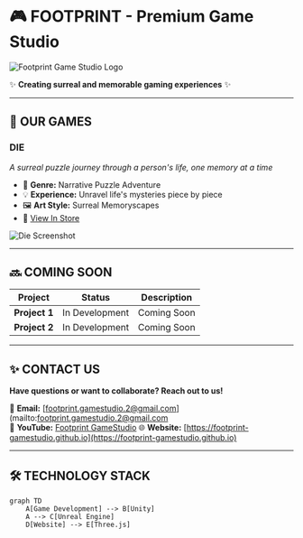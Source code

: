 # 🎮 FOOTPRINT - Premium Game Studio  

![Footprint Game Studio Logo](https://footprint-gamestudio.github.io/static/icons/logo.png)  

✨ **Creating surreal and memorable gaming experiences** ✨  

---

## 🎲 OUR GAMES  

### DIE  
*A surreal puzzle journey through a person's life, one memory at a time*  
- 🧩 **Genre:** Narrative Puzzle Adventure  
- 💡 **Experience:** Unravel life's mysteries piece by piece  
- 🖼️ **Art Style:** Surreal Memoryscapes  
- 🚀 [View In Store](https://footprint.itch.io/die)

![Die Screenshot](https://footprint-gamestudio.github.io/static/image/die.jpg)

---

## 🔜 COMING SOON  

| Project | Status | Description |  
|---------|--------|-------------|  
| **Project 1** | In Development | Coming Soon |  
| **Project 2** | In Development | Coming Soon |  

---

## ✨ CONTACT US  

**Have questions or want to collaborate? Reach out to us!**  

📮 **Email:** [footprint.gamestudio.2@gmail.com](mailto:footprint.gamestudio.2@gmail.com   
🎥 **YouTube:** [Footprint GameStudio](https://youtube.com/@footprint_gamestudio)
🌐 **Website:** [https://footprint-gamestudio.github.io](https://footprint-gamestudio.github.io)  

---

## 🛠️ TECHNOLOGY STACK  
```mermaid
graph TD
    A[Game Development] --> B[Unity]
    A --> C[Unreal Engine]
    D[Website] --> E[Three.js]
